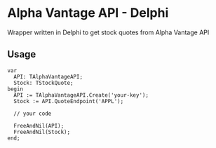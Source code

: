 # Alpha Vantage API - Delphi
Wrapper written in Delphi to get stock quotes from Alpha Vantage API

## Usage

```
var
  API: TAlphaVantageAPI;
  Stock: TStockQuote;
begin
  API := TAlphaVantageAPI.Create('your-key');
  Stock := API.QuoteEndpoint('APPL');

  // your code

  FreeAndNil(API);
  FreeAndNil(Stock);
end;
```
